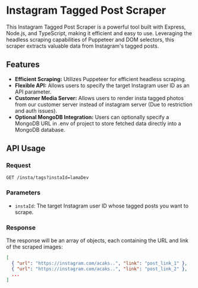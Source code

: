 # Instagram Tagged Post Scraper

This Instagram Tagged Post Scraper is a powerful tool built with Express, Node.js, and TypeScript, making it efficient and easy to use. Leveraging the headless scraping capabilities of Puppeteer and DOM selectors, this scraper extracts valuable data from Instagram's tagged posts.

## Features

- **Efficient Scraping:** Utilizes Puppeteer for efficient headless scraping.
- **Flexible API:** Allows users to specify the target Instagram user ID as an API parameter.
- **Customer Media Server:** Allows users to render insta tagged photos from our customer server instead of instagram server (Due to restriction and auth issues).
- **Optional MongoDB Integration:** Users can optionally specify a MongoDB URL in .env of project to store fetched data directly into a MongoDB database.

## API Usage

### Request

`GET /insta/tags?instaId=lamaDev`

### Parameters

- `instaId`: The target Instagram user ID whose tagged posts you want to scrape.

### Response

The response will be an array of objects, each containing the URL and link of the scraped images:

```json
[
  { "url": "https://instagram.com/acaks..", "link": "post_link_1" },
  { "url": "https://instagram.com/acaks..", "link": "post_link_2" },
  ...
]
